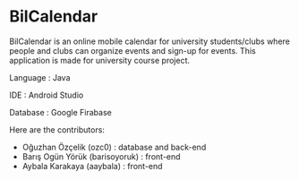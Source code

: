# BilCalendar
BilCalendar is an online mobile calendar for university students/clubs where people and clubs can organize events and sign-up for events.
This application is made for university course project. 

Language  : Java

IDE       : Android Studio

Database  : Google Firabase

Here are the contributors:
- Oğuzhan Özçelik (ozc0)            : database and back-end
- Barış Ogün Yörük (barisoyoruk)    : front-end
- Aybala Karakaya (aaybala)         : front-end
